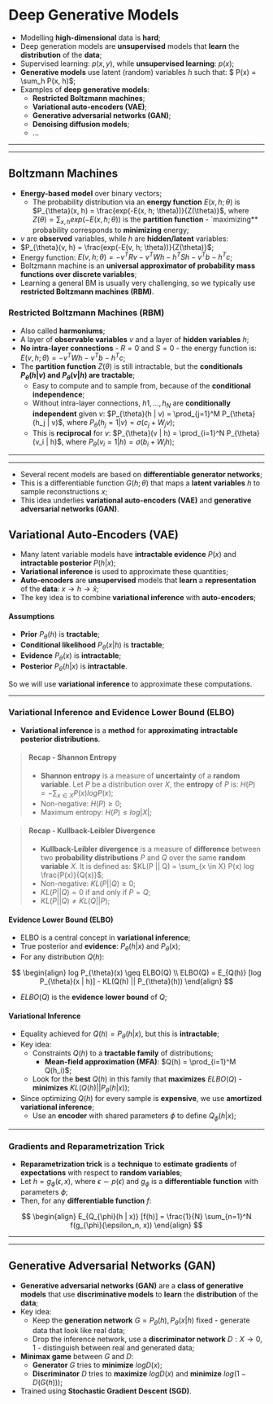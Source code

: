 # Deep Generative Models

* Modelling **high-dimensional** data is **hard**;
* Deep generation models are **unsupervised** models that **learn** the **distribution** of the **data**;
* Supervised learning: $p(x, y)$, while **unsupervised learning**: $p(x)$;
* **Generative models** use latent (random) variables $h$ such that: $ P(x) = \sum_h P(x, h)$;
* Examples of **deep generative models**:
  * **Restricted Boltzmann machines**;
  * **Variational auto-encoders (VAE)**;
  * **Generative adversarial networks (GAN)**;
  * **Denoising diffusion models**;
  * ...

---
---

## Boltzmann Machines

* **Energy-based model** over binary vectors;
  * The probability distribution via an **energy function** $E(x, h; \theta)$ is $P_{\theta}(x, h) = \frac{exp(-E(x, h; \theta))}{Z(\theta)}$, where $Z(\theta) = \sum_{x, h} exp(-E(x, h; \theta))$ is the **partition function** - `maximizing** probability corresponds to **minimizing** energy;
* $v$ are **observed** variables, while $h$ are **hidden/latent** variables:
* $P_{\theta}(v, h) = \frac{exp(-E(v, h; \theta))}{Z(\theta)}$;
* Energy function: $E(v, h; \theta) = - v^T R v - v^T W h - h^T S h - v^T b - h^T c$;
* Boltzmann machine is an **universal approximator of probability mass functions over discrete variables**;
* Learning a general BM is usually very challenging, so we typically use **restricted Boltzmann machines (RBM)**.

### Restricted Boltzmann Machines (RBM)

* Also called **harmoniums**;
* A layer of **observable variables** $v$ and a layer of **hidden variables** $h$;
* **No intra-layer connections** - $R = 0$ and $S = 0$ - the energy function is: $E(v, h; \theta) = - v^T W h - v^T b - h^T c$;
* The **partition function** $Z(\theta)$ is still intractable, but the **conditionals $P_{\theta}(h | v)$ and $P_{\theta}(v | h)$ are tractable**;
  * Easy to compute and to sample from, because of the **conditional independence**;
  * Without intra-layer connections, $h1, ..., h_N$ are **conditionally independent** given $v$: $P_{\theta}(h | v) = \prod_{j=1}^M P_{\theta}(h_j | v)$, where $P_{\theta}(h_j = 1 | v) = \sigma(c_j + W_j v)$;
  * This is **reciprocal** for $v$: $P_{\theta}(v | h) = \prod_{i=1}^N P_{\theta}(v_i | h)$, where $P_{\theta}(v_i = 1 | h) = \sigma(b_i + W_i h)$;

---
---

* Several recent models are based on **differentiable generator networks**;
* This is a differentiable function $G(h; \theta)$ that maps a **latent variables** $h$ to sample reconstructions $x$;
* This idea underlies **variational auto-encoders (VAE)** and **generative adversarial networks (GAN)**.

## Variational Auto-Encoders (VAE)

* Many latent variable models have **intractable evidence** $P(x)$ and **intractable posterior** $P(h | x)$;
* **Variational inference** is used to approximate these quantities;
* **Auto-encoders** are **unsupervised** models that **learn** a **representation** of the **data**: $x \rightarrow h \rightarrow \hat{x}$;
* The key idea is to combine **variational inference** with **auto-encoders**;

#### Assumptions

* **Prior** $P_{\theta}(h)$ is **tractable**;
* **Conditional likelihood** $P_{\theta}(x | h)$ is **tractable**;
* **Evidence** $P_{\theta}(x)$ is **intractable**;
* **Posterior** $P_{\theta}(h | x)$ is **intractable**.

So we will use **variational inference** to approximate these computations.

---

### Variational Inference and Evidence Lower Bound (ELBO)

* **Variational inference** is a **method** for **approximating** **intractable** **posterior distributions**.

> #### Recap - Shannon Entropy
>
> * **Shannon entropy** is a measure of **uncertainty** of a **random variable**. Let $P$ be a distribution over $X$, the **entropy** of $P$ is: $H(P) = - \sum_{x \in X} P(x) log P(x)$;
> * Non-negative: $H(P) \geq 0$;
> * Maximum entropy: $H(P) \leq log |X|$;

> #### Recap - Kullback-Leibler Divergence
>
> * **Kullback-Leibler divergence** is a measure of **difference** between two **probability distributions** $P$ and $Q$ over the same **random variable** $X$. It is defined as: $KL(P || Q) = \sum_{x \in X} P(x) log \frac{P(x)}{Q(x)}$;
> * Non-negative: $KL(P || Q) \geq 0$;
> * $KL(P || Q) = 0$ if and only if $P = Q$;
> * $KL(P || Q) \neq KL(Q || P)$;

#### Evidence Lower Bound (ELBO)

* ELBO is a central concept in **variational inference**;
* True posterior and **evidence**: $P_{\theta}(h | x)$ and $P_{\theta}(x)$;
* For any distribution $Q(h)$:

$$
\begin{align}
log P_{\theta}(x) \geq ELBO(Q) \\
ELBO(Q) = E_{Q(h)} [log P_{\theta}(x | h)] - KL(Q(h) || P_{\theta}(h))
\end{align}
$$

* $ELBO(Q)$ is the **evidence lower bound** of $Q$;

#### Variational Inference

* Equality achieved for $Q(h) = P_{\theta}(h | x)$, but this is **intractable**;
* Key idea:
  * Constraints $Q(h)$ to a **tractable family** of distributions;
    * **Mean-field approximation (MFA)**: $Q(h) = \prod_{i=1}^M Q(h_i)$;
  * Look for the **best** $Q(h)$ in this family that **maximizes** $ELBO(Q)$ - **minimizes** $KL(Q(h) || P_{\theta}(h | x))$;
* Since optimizing $Q(h)$ for every sample is **expensive**, we use **amortized variational inference**;
  * Use an **encoder** with shared parameters $\phi$ to define $Q_{\phi}(h | x)$;

---

### Gradients and Reparametrization Trick

* **Reparametrization trick** is a **technique** to **estimate gradients** of **expectations** with respect to **random variables**;
* Let $h = g_{\phi}(\epsilon, x)$, where $\epsilon \sim p(\epsilon)$ and $g_{\phi}$ is a **differentiable function** with parameters $\phi$;
* Then, for any **differentiable function** $f$:

$$
\begin{align}
E_{Q_{\phi}(h | x)} [f(h)] = \frac{1}{N} \sum_{n=1}^N f(g_{\phi}(\epsilon_n, x))
\end{align}
$$

---
---

## Generative Adversarial Networks (GAN)

* **Generative adversarial networks (GAN)** are a **class of generative models** that use **discriminative models** to **learn** the **distribution** of the **data**;
* Key idea:
  * Keep the **generation network** $G = {P_{\theta}(h), P_{\theta}(x | h)}$ fixed - generate data that look like real data;
  * Drop the inference network, use a **discriminator network** $D : X \rightarrow {0, 1}$ - distinguish between real and generated data;
* **Minimax game** between $G$ and $D$:
  * **Generator** $G$ tries to **minimize** $log D(x)$;
  * **Discriminator** $D$ tries to **maximize** $log D(x)$ and **minimize** $log (1 - D(G(h)))$;
* Trained using **Stochastic Gradient Descent (SGD)**.
